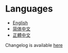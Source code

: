 # Languages

* [English](en/)
* [简体中文](zh-CN/)
* [正體中文](zh-TW/)

Changelog is available [here](https://github.com/AmazingApps/Amazing-Windows-Apps/commits/master)
